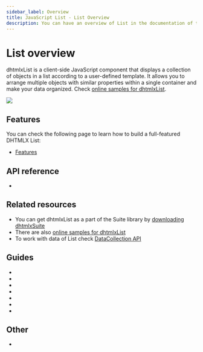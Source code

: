 ```yaml
---
sidebar_label: Overview
title: JavaScript List - List Overview 
description: You can have an overview of List in the documentation of the DHTMLX JavaScript UI library. Browse developer guides and API reference, try out code examples and live demos, and download a free 30-day evaluation version of DHTMLX Suite 7.
---
```


# List overview

dhtmlxList is a client-side JavaScript component that displays a collection of objects in a list according to a user-defined template.
It allows you to arrange multiple objects with similar properties within a single container and make your data organized. Check [online samples for dhtmlxList](https://snippet.dhtmlx.com/all?tag=list). 

![](../assets/list/list_front.png)

## Features

You can check the following page to learn how to build a full-featured DHTMLX List:

- [Features](list/features.md)

## API reference

- [](api/api_overview.md)

## Related resources

- You can get dhtmlxList as a part of the Suite library by [downloading dhtmlxSuite](https://dhtmlx.com/docs/products/dhtmlxSuite/download.shtml)
- There are also [online samples for dhtmlxList](https://snippet.dhtmlx.com/all?tag=list)
- To work with data of List check [DataCollection API](data_collection.md)

## Guides

- [](initialization.md)
- [](configuration.md)
- [](load_data.md)
- [](work_with_list.md)
- [](usage_selection.md)
- [](customization.md)
- [](events.md)

## Other

- [](../migration.md)
